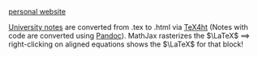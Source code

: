 [personal website](https://www.jaidenratti.com/)

[University notes](https://github.com/JaidenRatti/university-notes) are converted from .tex to .html via [TeX4ht](https://tug.org/tex4ht/) (Notes with code are converted using [Pandoc](https://pandoc.org/installing.html)). MathJax rasterizes the $\LaTeX$ $\implies$ right-clicking on aligned equations shows the $\LaTeX$ for that block!
